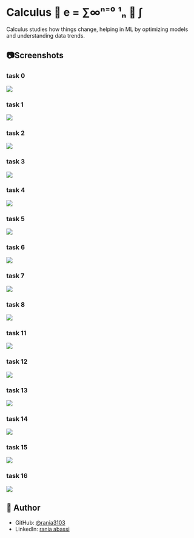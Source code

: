 # Calculus 🧮 e = ∑∞ⁿ⁼⁰ ¹ₙ 🔢 ∫

Calculus studies how things change, helping in ML by optimizing models and understanding data trends.

## 📷Screenshots

### task 0

<img src ="./img/task0.png">

### task 1

<img src ="./img/task1.png">

### task 2

<img src ="./img/task2.png">

### task 3

<img src ="./img/task3.png">

### task 4

<img src ="./img/task4.png">

### task 5

<img src ="./img/task5.png">

### task 6

<img src ="./img/task6.png">

### task 7

<img src ="./img/task7.png">

### task 8

<img src ="./img/task8.png">

### task 11

<img src ="./img/task11.png">

### task 12

<img src ="./img/task12.png">

### task 13

<img src ="./img/task13.png">

### task 14

<img src ="./img/task14.png">

### task 15

<img src ="./img/task15.png">

### task 16

<img src ="./img/task16.png">

## 👤 Author

- GitHub: [@rania3103](https://github.com/rania3103)
- LinkedIn: [rania abassi](https://linkedin.com/in/rania-abassi-24105a249)